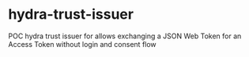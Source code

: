 # hydra-trust-issuer
POC hydra trust issuer for allows exchanging a JSON Web Token for an Access Token without login and consent flow
